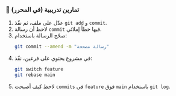 ### 🧪 تمارين تدريبية (في المحرر)
1.  عدّل على ملف، ثم نفّذ `git add` و `commit`.
2.  لاحظ أن رسالة `commit` فيها خطأ إملائي.
3.  صحّح الرسالة باستخدام:
    ```bash
    git commit --amend -m "رسالة مصححة"
    ```
4.  في مشروع يحتوي على فرعين، نفّذ:
    ```bash
    git switch feature
    git rebase main
    ```
5.  لاحظ كيف أصبحت `commits` في `feature` فوق `main` باستخدام `git log`.
